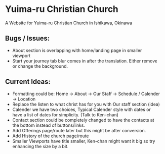 # Yuima-ru Christian Church
A Website for Yuima-ru Christian Church in Ishikawa, Okinawa

## Bugs / Issues:
- About section is overlapping with home/landing page in smaller viewport
- Start your journey tab blur comes in after the translation. Either remove or change the background.
  
## Current Ideas:
- Formatting could be: Home -> About -> Our Staff -> Schedule / Calender -> Location
- Replace the listen to what christ has for you with Our staff section (idea)
- Calender we have two choices, Typical Calender style with dates or have a list of dates for simplicity. (Talk to Ken-chan)
- Contact section could be completely changed to have the contacts at the bottom instead of buttons/links.
- Add Offerings page/route later but this might be after conversion.
- Add History of the church page/route  
- Smaller Viewports have title smaller, Ken-chan might want it big so try enhancing the size by a bit.
